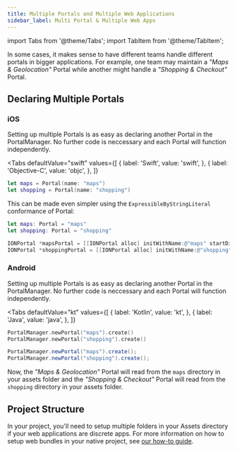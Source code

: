 ```yaml
---
title: Multiple Portals and Multiple Web Applications
sidebar_label: Multi Portal & Multiple Web Apps
---
```


import Tabs from '@theme/Tabs';
import TabItem from '@theme/TabItem';

In some cases, it makes sense to have different teams handle different portals in bigger applications. For example, one team may maintain a _"Maps & Geolocation"_ Portal while another might handle a _"Shopping & Checkout"_ Portal.

## Declaring Multiple Portals

### iOS

Setting up multiple Portals is as easy as declaring another Portal in the PortalManager. No further code is neccessary and each Portal will function independently.

<Tabs 
    defaultValue="swift" 
    values={[
        { label: 'Swift', value: 'swift', },
        { label: 'Objective-C', value: 'objc', },
    ]}
>
<TabItem value="swift">

```swift
let maps = Portal(name: "maps")
let shopping = Portal(name: "shopping")
```

This can be made even simpler using the `ExpressibleByStringLiteral` conformance of Portal:

```swift
let maps: Portal = "maps"
let shopping: Portal = "shopping"
```

</TabItem>

<TabItem value="objc">

```objectivec
IONPortal *mapsPortal = [[IONPortal alloc] initWithName:@"maps" startDir:nil initialContext:nil];
IONPortal *shoppingPortal = [[IONPortal alloc] initWithName:@"shopping" startDir:nil initialContext:nil];
```

</TabItem>

</Tabs>

### Android
Setting up multiple Portals is as easy as declaring another Portal in the PortalManager. No further code is neccessary and each Portal will function independently.

<Tabs 
    defaultValue="kt" 
    values={[
        { label: 'Kotlin', value: 'kt', },
        { label: 'Java', value: 'java', },
    ]}
>
<TabItem value="kt">

```kotlin
PortalManager.newPortal("maps").create()
PortalManager.newPortal("shopping").create()
```

</TabItem>

<TabItem value="java">

```java
PortalManager.newPortal("maps").create();
PortalManager.newPortal("shopping").create();
```

</TabItem>

</Tabs>

Now, the _"Maps & Geolocation"_ Portal will read from the `maps` directory in your assets folder and the _"Shopping & Checkout"_ Portal will read from the `shopping` directory in your assets folder.

## Project Structure

In your project, you'll need to setup multiple folders in your Assets directory if your web applications are discrete apps. For more information on how to setup web bundles in your native project, see [our how-to guide](./pull-in-web-bundle).

